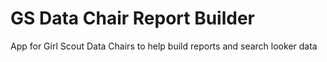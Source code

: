 # GS Data Chair Report Builder

App for Girl Scout Data Chairs to help build reports and search looker data